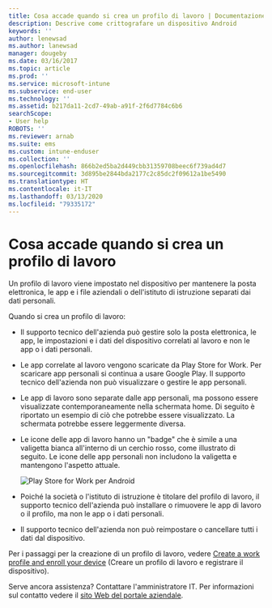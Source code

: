 ```yaml
---
title: Cosa accade quando si crea un profilo di lavoro | Documentazione Microsoft
description: Descrive come crittografare un dispositivo Android
keywords: ''
author: lenewsad
ms.author: lanewsad
manager: dougeby
ms.date: 03/16/2017
ms.topic: article
ms.prod: ''
ms.service: microsoft-intune
ms.subservice: end-user
ms.technology: ''
ms.assetid: b217da11-2cd7-49ab-a91f-2f6d7784c6b6
searchScope:
- User help
ROBOTS: ''
ms.reviewer: arnab
ms.suite: ems
ms.custom: intune-enduser
ms.collection: ''
ms.openlocfilehash: 866b2ed5ba2d449cbb31359708beec6f739ad4d7
ms.sourcegitcommit: 3d895be2844bda2177c2c85dc2f09612a1be5490
ms.translationtype: HT
ms.contentlocale: it-IT
ms.lasthandoff: 03/13/2020
ms.locfileid: "79335172"
---
```

# <a name="what-happens-when-you-create-a-work-profile"></a>Cosa accade quando si crea un profilo di lavoro

Un profilo di lavoro viene impostato nel dispositivo per mantenere la posta elettronica, le app e i file aziendali o dell'istituto di istruzione separati dai dati personali.

Quando si crea un profilo di lavoro:

- Il supporto tecnico dell'azienda può gestire solo la posta elettronica, le app, le impostazioni e i dati del dispositivo correlati al lavoro e non le app o i dati personali.

- Le app correlate al lavoro vengono scaricate da Play Store for Work. Per scaricare app personali si continua a usare Google Play. Il supporto tecnico dell'azienda non può visualizzare o gestire le app personali.

- Le app di lavoro sono separate dalle app personali, ma possono essere visualizzate contemporaneamente nella schermata home. Di seguito è riportato un esempio di ciò che potrebbe essere visualizzato. La schermata potrebbe essere leggermente diversa.

- Le icone delle app di lavoro hanno un "badge" che è simile a una valigetta bianca all'interno di un cerchio rosso, come illustrato di seguito. Le icone delle app personali non includono la valigetta e mantengono l'aspetto attuale.

    ![Play Store for Work per Android](./media/afw-google-play-store-for-work.png)

- Poiché la società o l'istituto di istruzione è titolare del profilo di lavoro, il supporto tecnico dell'azienda può installare o rimuovere le app di lavoro o il profilo, ma non le app o i dati personali.
- Il supporto tecnico dell'azienda non può reimpostare o cancellare tutti i dati dal dispositivo.

Per i passaggi per la creazione di un profilo di lavoro, vedere [Create a work profile and enroll your device](enroll-device-android-work-profile.md) (Creare un profilo di lavoro e registrare il dispositivo).

Serve ancora assistenza? Contattare l'amministratore IT. Per informazioni sul contatto vedere il [sito Web del portale aziendale](https://go.microsoft.com/fwlink/?linkid=2010980).
